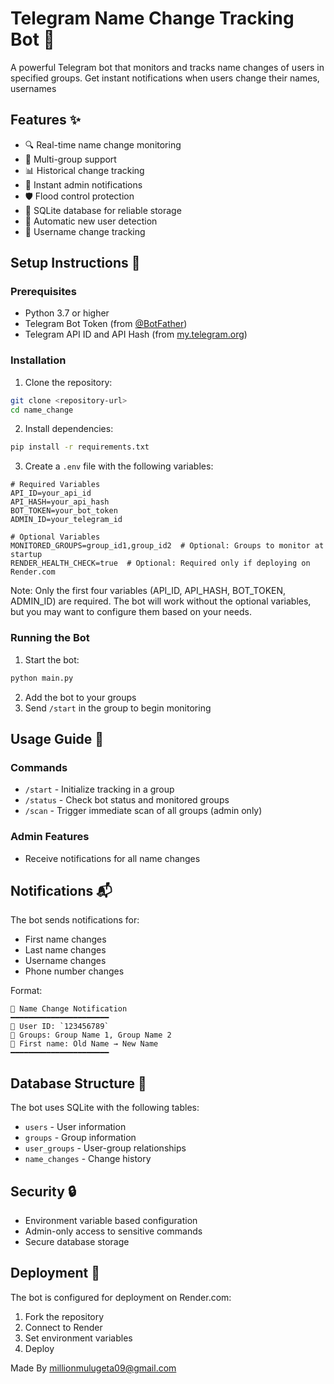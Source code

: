 # Telegram Name Change Tracking Bot 🤖

A powerful Telegram bot that monitors and tracks name changes of users in specified groups. Get instant notifications when users change their names, usernames 

## Features ✨

- 🔍 Real-time name change monitoring
- 👥 Multi-group support
- 📊 Historical change tracking
- 🔔 Instant admin notifications
- 🛡️ Flood control protection
- 💾 SQLite database for reliable storage
- 🔄 Automatic new user detection
- 👤 Username change tracking

## Setup Instructions 🚀

### Prerequisites
- Python 3.7 or higher
- Telegram Bot Token (from [@BotFather](https://t.me/BotFather))
- Telegram API ID and API Hash (from [my.telegram.org](https://my.telegram.org))

### Installation

1. Clone the repository:
```bash
git clone <repository-url>
cd name_change
```

2. Install dependencies:
```bash
pip install -r requirements.txt
```

3. Create a `.env` file with the following variables:
```env
# Required Variables
API_ID=your_api_id
API_HASH=your_api_hash
BOT_TOKEN=your_bot_token
ADMIN_ID=your_telegram_id

# Optional Variables
MONITORED_GROUPS=group_id1,group_id2  # Optional: Groups to monitor at startup
RENDER_HEALTH_CHECK=true  # Optional: Required only if deploying on Render.com
```

Note: Only the first four variables (API_ID, API_HASH, BOT_TOKEN, ADMIN_ID) are required. The bot will work without the optional variables, but you may want to configure them based on your needs.

### Running the Bot

1. Start the bot:
```bash
python main.py
```

2. Add the bot to your groups
3. Send `/start` in the group to begin monitoring

## Usage Guide 📖

### Commands

- `/start` - Initialize tracking in a group
- `/status` - Check bot status and monitored groups
- `/scan` - Trigger immediate scan of all groups (admin only)

### Admin Features

- Receive notifications for all name changes

## Notifications 📬

The bot sends notifications for:
- First name changes
- Last name changes
- Username changes
- Phone number changes

Format:
```
🔔 Name Change Notification
━━━━━━━━━━━━━━━━━━━━━━
👤 User ID: `123456789`
👥 Groups: Group Name 1, Group Name 2
👤 First name: Old Name → New Name
━━━━━━━━━━━━━━━━━━━━━━
```

## Database Structure 💾

The bot uses SQLite with the following tables:
- `users` - User information
- `groups` - Group information
- `user_groups` - User-group relationships
- `name_changes` - Change history

## Security 🔒

- Environment variable based configuration
- Admin-only access to sensitive commands
- Secure database storage

## Deployment 🚀

The bot is configured for deployment on Render.com:
1. Fork the repository
2. Connect to Render
3. Set environment variables
4. Deploy


Made By millionmulugeta09@gmail.com 